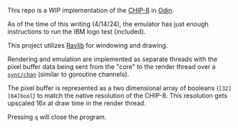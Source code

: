 This repo is a WIP implementation of the [CHIP-8](https://en.wikipedia.org/wiki/CHIP-8) in [Odin](https://odin-lang.org/).

As of the time of this writing (4/14/24), the emulator has just enough instructions to run the IBM logo test (included).

This project utilizes [Raylib](https://www.raylib.com/) for windowing and drawing.

Rendering and emulation are implemented as separate threads with the pixel buffer data being sent from the "core" to the render thread over a [`sync/chan`](https://github.com/odin-lang/Odin/blob/master/core/sync/chan/chan.odin) (similar to goroutine channels).

The pixel buffer is represented as a two dimensional array of booleans (`[32][64]bool`) to match the native resolution of the CHIP-8. This resolution gets upscaled 16x at draw time in the render thread.

Pressing `q` will close the program.
